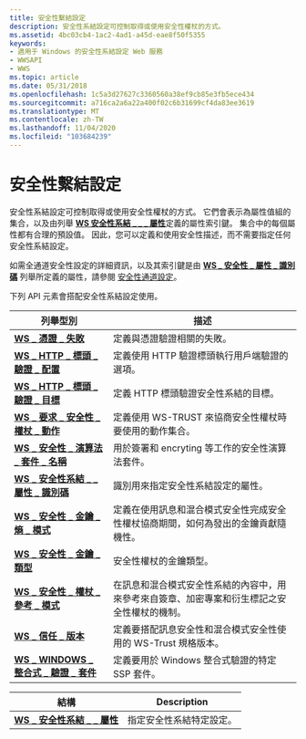 ```yaml
---
title: 安全性繫結設定
description: 安全性系結設定可控制取得或使用安全性權杖的方式。
ms.assetid: 4bc03cb4-1ac2-4ad1-a45d-eae8f50f5355
keywords:
- 適用于 Windows 的安全性系結設定 Web 服務
- WWSAPI
- WWS
ms.topic: article
ms.date: 05/31/2018
ms.openlocfilehash: 1c5a3d27627c3360560a38ef9cb85e3fb5ece434
ms.sourcegitcommit: a716ca2a6a22a400f02c6b31699cf4da83ee3619
ms.translationtype: MT
ms.contentlocale: zh-TW
ms.lasthandoff: 11/04/2020
ms.locfileid: "103684239"
---
```

# <a name="security-binding-settings"></a>安全性繫結設定

安全性系結設定可控制取得或使用安全性權杖的方式。 它們會表示為屬性值組的集合，以及由列舉 [**WS 安全性系結 \_ \_ \_ 屬性**](/windows/desktop/api/WebServices/ns-webservices-ws_security_binding_property)定義的屬性索引鍵。 集合中的每個屬性都有合理的預設值。 因此，您可以定義和使用安全性描述，而不需要指定任何安全性系結設定。


如需全通道安全性設定的詳細資訊，以及其索引鍵是由 [**WS \_ 安全性 \_ 屬性 \_ 識別碼**](/windows/desktop/api/WebServices/ne-webservices-ws_security_property_id) 列舉所定義的屬性，請參閱 [安全性通道設定](security-channel-settings.md)。

下列 API 元素會搭配安全性系結設定使用。

| 列舉型別                                                                          | 描述                                                                                                                                                       |
|--------------------------------------------------------------------------------------|-------------------------------------------------------------------------------------------------------------------------------------------------------------------|
| [**WS \_ 憑證 \_ 失敗**](/windows/win32/api/webservices/ne-webservices-ws_value_type)                                         | 定義與憑證驗證相關的失敗。                                                                                                               |
| [**WS \_ HTTP \_ 標頭 \_ 驗證 \_ 配置**](https://technet.microsoft.com/windows/dd401907(v=vs.60))                 | 定義使用 HTTP 驗證標頭執行用戶端驗證的選項。                                                                       |
| [**WS \_ HTTP \_ 標頭 \_ 驗證 \_ 目標**](/windows/desktop/api/WebServices/ne-webservices-ws_http_header_auth_target)                 | 定義 HTTP 標頭驗證安全性系結的目標。                                                                                           |
| [**WS \_ 要求 \_ 安全性 \_ 權杖 \_ 動作**](/windows/desktop/api/WebServices/ne-webservices-ws_request_security_token_action)     | 定義使用 WS-TRUST 來協商安全性權杖時要使用的動作集合。                                                                              |
| [**WS \_ 安全性 \_ 演算法 \_ 套件 \_ 名稱**](/windows/desktop/api/WebServices/ne-webservices-ws_security_algorithm_suite_name)     | 用於簽署和 encryting 等工作的安全性演算法套件。                                                                                      |
| [**WS \_ 安全性系結 \_ \_ 屬性 \_ 識別碼**](/windows/desktop/api/WebServices/ne-webservices-ws_security_binding_property_id)       | 識別用來指定安全性系結設定的屬性。                                                                                              |
| [**WS \_ 安全性 \_ 金鑰 \_ 熵 \_ 模式**](/windows/desktop/api/WebServices/ne-webservices-ws_security_key_entropy_mode)             | 定義在使用訊息和混合模式安全性完成安全性權杖協商期間，如何為發出的金鑰貢獻隨機性。                     |
| [**WS \_ 安全性 \_ 金鑰 \_ 類型**](/windows/desktop/api/WebServices/ne-webservices-ws_security_key_type)                              | 安全性權杖的金鑰類型。                                                                                                                                 |
| [**WS \_ 安全性 \_ 權杖 \_ 參考 \_ 模式**](/windows/desktop/api/WebServices/ne-webservices-ws_security_token_reference_mode)     | 在訊息和混合模式安全性系結的內容中，用來參考來自簽章、加密專案和衍生標記之安全性權杖的機制。 |
| [**WS \_ 信任 \_ 版本**](/windows/desktop/api/WebServices/ne-webservices-ws_trust_version)                                       | 定義要搭配訊息安全性和混合模式安全性使用的 WS-Trust 規格版本。                                                              |
| [**WS \_ WINDOWS \_ 整合式 \_ 驗證 \_ 套件**](/windows/desktop/api/WebServices/ne-webservices-ws_windows_integrated_auth_package) | 定義要用於 Windows 整合式驗證的特定 SSP 套件。                                                                                |



 



| 結構                                                               | Description                                    |
|-------------------------------------------------------------------------|------------------------------------------------|
| [**WS \_ 安全性系結 \_ \_ 屬性**](/windows/desktop/api/WebServices/ns-webservices-ws_security_binding_property) | 指定安全性系結特定設定。 |



 

 

 





